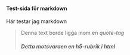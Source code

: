 ---
---
#### Test-sida för markdown

Här testar jag markdown

> Denna text borde ligga inom en *quote-tag*
> ##### Detta motsvaraen en h5-rubrik i html

